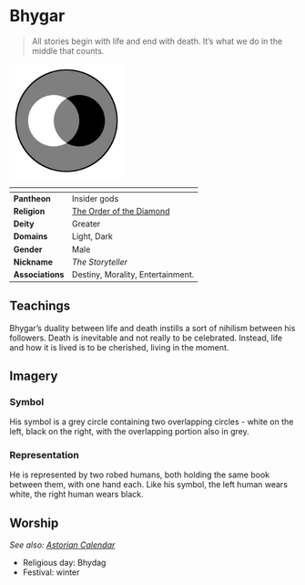 # Bhygar

> All stories begin with life and end with death. It’s what we do in the middle that counts.

<img src="../../../images/bhygar.png" height="200" />

| []() | |
| --- | --- |
| **Pantheon** | Insider gods |
| **Religion** | [The Order of the Diamond](../the-order-of-the-diamond.md) |
| **Deity** | Greater |
| **Domains** | Light, Dark |
| **Gender** | Male |
| **Nickname** | *The Storyteller* |
| **Associations** | Destiny, Morality, Entertainment. |

## Teachings

Bhygar’s duality between life and death instills a sort of nihilism between his followers. Death is inevitable and not really to be celebrated. Instead, life and how it is lived is to be cherished, living in the moment.

## Imagery

### Symbol

His symbol is a grey circle containing two overlapping circles - white on the left, black on the right, with the overlapping portion also in grey.

### Representation

He is represented by two robed humans, both holding the same book between them, with one hand each. Like his symbol, the left human wears white, the right human wears black.

## Worship

*See also: [Astorian Calendar](../../history/astorian-calendar.md)*

- Religious day: Bhydag
- Festival: winter
